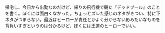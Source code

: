 帰宅し、今日から出勤なのだけど、帰りの飛行機で観た『デッドプール』のことを書く。ぼくには面白くなかった。ちょっとズレた感じのネタがきつい、特に下ネタがつまらない。最近はヒーローが責任とかよく分からない影みたいなものを背負いすぎというのは分かるけど、ぼくには王道のヒーローでいい。
